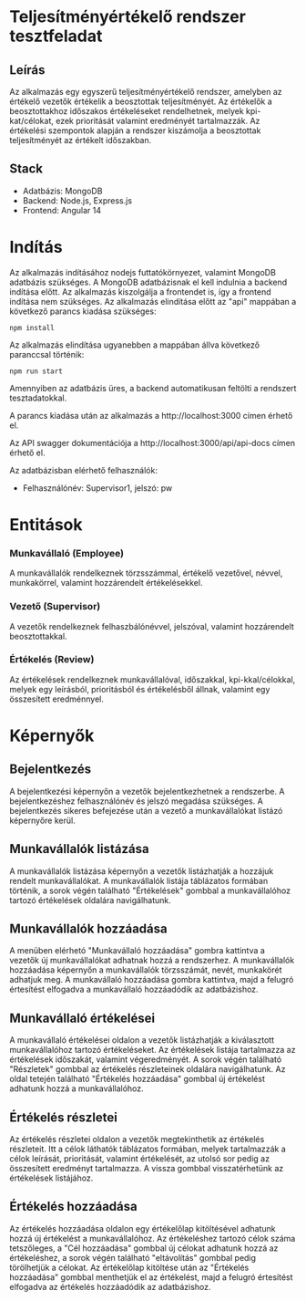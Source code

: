 # Teljesítményértékelő rendszer tesztfeladat

## Leírás

Az alkalmazás egy egyszerű teljesítményértékelő rendszer, amelyben az értékelő vezetők értékelik a beosztottak teljesítményét. Az értékelők a beosztottakhoz időszakos értékeléseket rendelhetnek, melyek kpi-kat/célokat, ezek prioritását valamint eredményét tartalmazzák. Az értékelési szempontok alapján a rendszer kiszámolja a beosztottak teljesítményét az értékelt időszakban.

## Stack

- Adatbázis: MongoDB
- Backend: Node.js, Express.js
- Frontend: Angular 14

# Indítás

Az alkalmazás indításához nodejs futtatókörnyezet, valamint MongoDB adatbázis szükséges. A MongoDB adatbázisnak el kell indulnia a backend indítása előtt. Az alkalmazás kiszolgálja a frontendet is, így a frontend indítása nem szükséges.
Az alkalmazás elindítása előtt az "api" mappában a következő parancs kiadása szükséges:

```npm install```

Az alkalmazás elindítása ugyanebben a mappában állva következő paranccsal történik:

```npm run start```

Amennyiben az adatbázis üres, a backend automatikusan feltölti a rendszert tesztadatokkal.

A parancs kiadása után az alkalmazás a http://localhost:3000 címen érhető el.

Az API swagger dokumentációja a http://localhost:3000/api/api-docs címen érhető el.

Az adatbázisban elérhető felhasználók:
- Felhasználónév: Supervisor1, jelszó: pw

# Entitások

### Munkavállaló (Employee)

A munkavállalók rendelkeznek törzsszámmal, értékelő vezetővel, névvel, munkakörrel, valamint hozzárendelt értékelésekkel.

### Vezető (Supervisor)

A vezetők rendelkeznek felhaszbálónévvel, jelszóval, valamint hozzárendelt beosztottakkal.

### Értékelés (Review)

Az értékelések rendelkeznek munkavállalóval, időszakkal, kpi-kkal/célokkal, melyek egy leírásból, prioritásból és értékelésből állnak, valamint egy összesített eredménnyel.

# Képernyők

## Bejelentkezés

A bejelentkezési képernyőn a vezetők bejelentkezhetnek a rendszerbe. A bejelentkezéshez felhasználónév és jelszó megadása szükséges. A bejelentkezés sikeres befejezése után a vezető a munkavállalókat listázó képernyőre kerül.

## Munkavállalók listázása

A munkavállalók listázása képernyőn a vezetők listázhatják a hozzájuk rendelt munkavállalókat.
A munkavállalók listája táblázatos formában történik, a sorok végén található "Értékelések" gombbal a munkavállalóhoz tartozó értékelések oldalára navigálhatunk.

## Munkavállalók hozzáadása

A menüben elérhetó "Munkavállaló hozzáadása" gombra kattintva a vezetők új munkavállalókat adhatnak hozzá a rendszerhez. A munkavállalók hozzáadása képernyőn a munkavállalók törzsszámát, nevét, munkakörét adhatjuk meg.
A munkavállaló hozzáadása gombra kattintva, majd a felugró értesítést elfogadva a munkavállaló hozzáadódik az adatbázishoz.

## Munkavállaló értékelései

A munkavállaló értékelései oldalon a vezetők listázhatják a kiválasztott munkavállalóhoz tartozó értékeléseket. Az értékelések listája tartalmazza az értékelések időszakát, valamint végeredményét.
A sorok végén található "Részletek" gombbal az értékelés részleteinek oldalára navigálhatunk.
Az oldal tetején található "Értékelés hozzáadása" gombbal új értékelést adhatunk hozzá a munkavállalóhoz.

## Értékelés részletei

Az értékelés részletei oldalon a vezetők megtekinthetik az értékelés részleteit. Itt a célok láthatók táblázatos formában, melyek tartalmazzák a célok leírását, prioritását, valamint értékelését, az utolsó sor pedig az összesített eredményt tartalmazza. A vissza gombbal visszatérhetünk az értékelések listájához.

## Értékelés hozzáadása

Az értékelés hozzáadása oldalon egy értékelőlap kitöltésével adhatunk hozzá új értékelést a munkavállalóhoz. Az értékeléshez tartozó célok száma tetszőleges, a "Cél hozzáadása" gombbal új célokat adhatunk hozzá az értékeléshez, a sorok végén található "eltávolítás" gombbal pedig törölhetjük a célokat. Az értékelőlap kitöltése után az "Értékelés hozzáadása" gombbal menthetjük el az értékelést, majd a felugró értesítést elfogadva az értékelés hozzáadódik az adatbázishoz.
